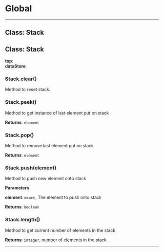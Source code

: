 # Global





* * *

## Class: Stack



## Class: Stack


**top**:  
**dataStore**:  
### Stack.clear() 

Method to reset stack.


### Stack.peek() 

Method to get instance of last element put on stack

**Returns**: `element`

### Stack.pop() 

Method to remove last element put on stack

**Returns**: `element`

### Stack.push(element) 

Method to push new element onto stack

**Parameters**

**element**: `mixed`, The element to push onto stack

**Returns**: `boolean`

### Stack.length() 

Method to get current number of elements in the stack

**Returns**: `integer`, number of elements in the stack



* * *










